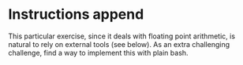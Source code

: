 # Instructions append


This particular exercise, since it deals with floating point arithmetic, is
natural to rely on external tools (see below). As an extra challenging
challenge, find a way to implement this with plain bash.
